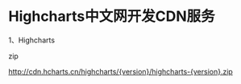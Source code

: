 <h1>Highcharts中文网开发CDN服务</h1>

1、Highcharts

zip

http://cdn.hcharts.cn/highcharts/{version}/highcharts-{version}.zip
